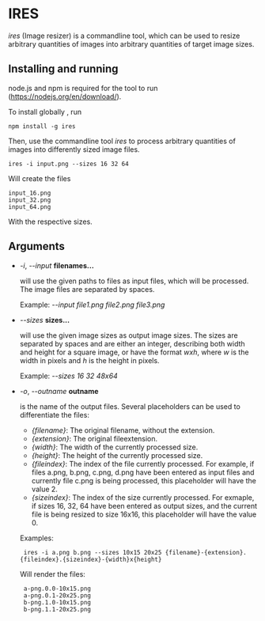 # IRES

*ires* (Image resizer) is a commandline tool, which can be used to resize arbitrary 
quantities of images into arbitrary quantities of target image sizes.

## Installing and running

node.js and npm is required for the tool to run (https://nodejs.org/en/download/).

To install globally , run

    npm install -g ires
    
Then, use the commandline tool *ires* to process arbitrary quantities 
of images into differently sized image files.

    ires -i input.png --sizes 16 32 64

Will create the files

    input_16.png
    input_32.png
    input_64.png
    
With the respective sizes. 

## Arguments

 * *-i*, *--input* **filenames...**
   
   will use the given paths to files as input files, which will be processed. 
   The image files are separated by spaces.
   
   Example: *--input file1.png file2.png file3.png*
   
 * *--sizes* **sizes...**

   will use the given image sizes as output image sizes. The sizes are separated
   by spaces and are either an integer, describing both width and height for a square
   image, or have the format *wxh*, where *w* is the width in pixels and *h* is the 
   height in pixels.
   
   Example: *--sizes 16 32 48x64*
   
 * *-o*, *--outname* **outname**
 
   is the name of the output files. Several placeholders can be used to differentiate
   the files:
   
   * *{filename}*: The original filename, without the extension.
   * *{extension}*: The original fileextension.
   * *{width}*: The width of the currently processed size.
   * *{height}*: The height of the currently processed size.
   * *{fileindex}*: The index of the file currently processed. For example, if files
       a.png, b.png, c.png, d.png have been entered as input files and currently file c.png
       is being processed, this placeholder will have the value 2.
   * *{sizeindex}*: The index of the size currently processed. For exmaple, if sizes
       16, 32, 64 have been entered as output sizes, and the current file is being resized
       to size 16x16, this placeholder will have the value 0.
       
   Examples:
   
        ires -i a.png b.png --sizes 10x15 20x25 {filename}-{extension}.{fileindex}.{sizeindex}-{width}x{height}
        
   Will render the files:
    
        a-png.0.0-10x15.png
        a-png.0.1-20x25.png
        b-png.1.0-10x15.png
        b-png.1.1-20x25.png
   
